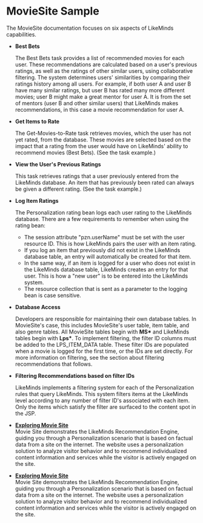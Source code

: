 # MovieSite Sample

The MovieSite documentation focuses on six aspects of LikeMinds capabilities.

-   **Best Bets**

    The Best Bets task provides a list of recommended movies for each user. These recommendations are calculated based on a user's previous ratings, as well as the ratings of other similar users, using collaborative filtering. The system determines users' similarities by comparing their ratings history among all users. For example, if both user A and user B have many similar ratings, but user B has rated many more different movies; user B might make a great mentor for user A. It is from the set of mentors \(user B and other similar users\) that LikeMinds makes recommendations, in this case a movie recommendation for user A.

-   **Get Items to Rate**

    The Get-Movies-to-Rate task retrieves movies, which the user has not yet rated, from the database. These movies are selected based on the impact that a rating from the user would have on LikeMinds' ability to recommend movies \(Best Bets\). \(See the task example.\)

-   **View the User's Previous Ratings**

    This task retrieves ratings that a user previously entered from the LikeMinds database. An item that has previously been rated can always be given a different rating. \(See the task example.\)

-   **Log Item Ratings**

    The Personalization rating bean logs each user rating to the LikeMinds database. There are a few requirements to remember when using the rating bean:

    -   The session attribute "pzn.userName" must be set with the user resource ID. This is how LikeMinds pairs the user with an item rating.
    -   If you log an item that previously did not exist in the LikeMinds database table, an entry will automatically be created for that item.
    -   In the same way, if an item is logged for a user who does not exist in the LikeMinds database table, LikeMinds creates an entry for that user. This is how a "new user" is to be entered into the LikeMinds system.
    -   The resource collection that is sent as a parameter to the logging bean is case sensitive.
-   **Database Access**

    Developers are responsible for maintaining their own database tables. In MovieSite's case, this includes MovieSite's user table, item table, and also genre tables. All MovieSite tables begin with **MS\*** and LikeMinds tables begin with **Lps\***. To implement filtering, the filter ID columns must be added to the LPS\_ITEM\_DATA table. These filter IDs are populated when a movie is logged for the first time, or the IDs are set directly. For more information on filtering, see the section about filtering recommendations that follows.

-   **Filtering Recommendations based on filter IDs**

    LikeMinds implements a filtering system for each of the Personalization rules that query LikeMinds. This system filters items at the LikeMinds level according to any number of filter ID's associated with each item. Only the items which satisfy the filter are surfaced to the content spot in the JSP.


-   **[Exploring Movie Site](../pzn/pzn_explore_moviesite.md)**  
Movie Site demonstrates the LikeMinds Recommendation Engine, guiding you through a Personalization scenario that is based on factual data from a site on the internet. The website uses a personalization solution to analyze visitor behavior and to recommend individualized content information and services while the visitor is actively engaged on the site.
-   **[Exploring Movie Site](../pzn/pzn_explore_moviesite.md)**  
Movie Site demonstrates the LikeMinds Recommendation Engine, guiding you through a Personalization scenario that is based on factual data from a site on the internet. The website uses a personalization solution to analyze visitor behavior and to recommend individualized content information and services while the visitor is actively engaged on the site.


